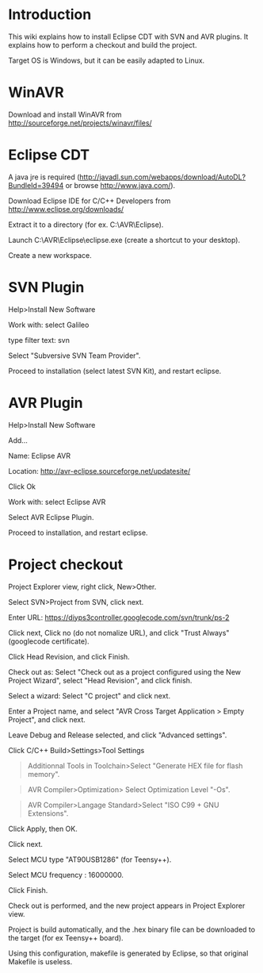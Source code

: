 # Introduction #

This wiki explains how to install Eclipse CDT with SVN and AVR plugins.
It explains how to perform a checkout and build the project.

Target OS is Windows, but it can be easily adapted to Linux.

# WinAVR #

Download and install WinAVR from http://sourceforge.net/projects/winavr/files/

# Eclipse CDT #

A java jre is required (http://javadl.sun.com/webapps/download/AutoDL?BundleId=39494 or browse http://www.java.com/).

Download Eclipse IDE for C/C++ Developers from http://www.eclipse.org/downloads/

Extract it to a directory (for ex. C:\AVR\Eclipse).

Launch C:\AVR\Eclipse\eclipse.exe (create a shortcut to your desktop).

Create a new workspace.

# SVN Plugin #

Help>Install New Software

Work with: select Galileo

type filter text: svn

Select "Subversive SVN Team Provider".

Proceed to installation (select latest SVN Kit), and restart eclipse.

# AVR Plugin #

Help>Install New Software

Add...

Name: Eclipse AVR

Location: http://avr-eclipse.sourceforge.net/updatesite/

Click Ok

Work with: select Eclipse AVR

Select AVR Eclipse Plugin.

Proceed to installation, and restart eclipse.

# Project checkout #

Project Explorer view, right click, New>Other.

Select SVN>Project from SVN, click next.

Enter URL: https://diyps3controller.googlecode.com/svn/trunk/ps-2

Click next, Click no (do not nomalize URL), and click "Trust Always" (googlecode certificate).

Click Head Revision, and click Finish.

Check out as: Select "Check out as a project configured using the New Project Wizard", select "Head Revision", and click finish.

Select a wizard: Select "C project" and click next.

Enter a Project name, and select "AVR Cross Target Application > Empty Project", and click next.

Leave Debug and Release selected, and click "Advanced settings".

Click C/C++ Build>Settings>Tool Settings

>Additionnal Tools in Toolchain>Select "Generate HEX file for flash memory".

>AVR Compiler>Optimization> Select Optimization Level "-Os".

>AVR Compiler>Langage Standard>Select "ISO C99 + GNU Extensions".

Click Apply, then OK.

Click next.

Select MCU type "AT90USB1286" (for Teensy++).

Select MCU frequency : 16000000.

Click Finish.

Check out is performed, and the new project appears in Project Explorer view.

Project is build automatically, and the .hex binary file can be downloaded to the target (for ex Teensy++ board).

Using this configuration, makefile is generated by Eclipse, so that original Makefile is useless.